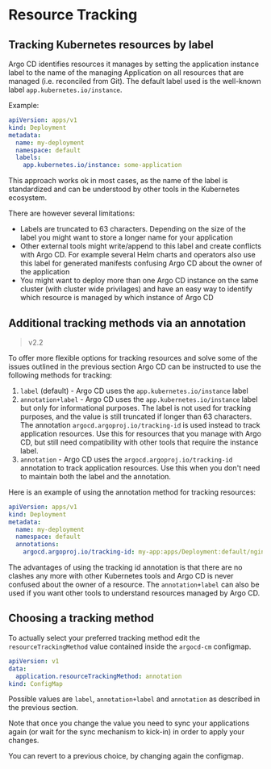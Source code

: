 # Resource Tracking

## Tracking Kubernetes resources by label

Argo CD identifies resources it manages by setting the application instance label to the name of the managing Application on all resources that are managed (i.e. reconciled from Git). The default label used is the well-known label `app.kubernetes.io/instance`.

Example:

```yaml
apiVersion: apps/v1
kind: Deployment
metadata:
  name: my-deployment
  namespace: default
  labels:
    app.kubernetes.io/instance: some-application
```

This approach works ok in most cases, as the name of the label is standardized and can be understood by other tools in the Kubernetes ecosystem.

There are however several limitations:

* Labels are truncated to 63 characters. Depending on the size of the label you might want to store a longer name for your application
* Other external tools might write/append to this label and create conflicts with Argo CD. For example several Helm charts and operators also use this label for generated manifests confusing Argo CD about the owner of the application
* You might want to deploy more than one Argo CD instance on the same cluster (with cluster wide privilages) and have an easy way to identify which resource is managed by which instance of Argo CD

## Additional tracking methods via an annotation

>v2.2

To offer more flexible options for tracking resources and solve some of the issues outlined in the previous section Argo CD can be instructed to use the following methods for tracking:

1. `label` (default) - Argo CD uses the `app.kubernetes.io/instance` label
1. `annotation+label` - Argo CD uses the `app.kubernetes.io/instance` label but only for informational purposes. The label is not used for tracking purposes, and the value is still truncated if longer than 63 characters. The annotation `argocd.argoproj.io/tracking-id` is used instead to track application resources. Use this for resources that you manage with Argo CD, but still need compatibility with other tools that require the instance label.
1. `annotation` - Argo CD uses the `argocd.argoproj.io/tracking-id` annotation to track application resources. Use this when you don't need to maintain both the label and the annotation.

Here is an example of using the annotation method for tracking resources:

```yaml
apiVersion: apps/v1
kind: Deployment
metadata:
  name: my-deployment
  namespace: default
  annotations:
    argocd.argoproj.io/tracking-id: my-app:apps/Deployment:default/nginx-deployment
```

The advantages of using the tracking id annotation is that there are no clashes any
more with other Kubernetes tools and Argo CD is never confused about the owner of a resource. The `annotation+label` can also be used if you want other tools to understand resources managed by Argo CD.

## Choosing a tracking method

To actually select your preferred tracking method edit the `resourceTrackingMethod` value contained inside the `argocd-cm` configmap.

```yaml
apiVersion: v1
data:
  application.resourceTrackingMethod: annotation
kind: ConfigMap
```
Possible values are `label`, `annotation+label` and `annotation` as described in the previous section.

Note that once you change the value you need to sync your applications again (or wait for the sync mechanism to kick-in) in order to apply your changes.

You can revert to a previous choice, by changing again the configmap.